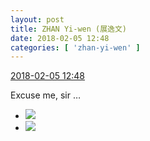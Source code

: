 ```yaml
---
layout: post
title: ZHAN Yi-wen (展逸文)
date: 2018-02-05 12:48
categories: [ 'zhan-yi-wen' ]
---
```


<div class="weibo-info">
  <a href="https://weibo.com/6108090526/G1Hfyy2SN">2018-02-05 12:48</a>
</div>

Excuse me, sir …

<!-- more -->

<ul class="weibo-pic-list-1">
  <li class="weibo-pic">
    <a href="http://wx1.sinaimg.cn/mw690/006FmVn8ly1fo5h3lnjdfj33vc2kwhdt.jpg"><img src="http://wx1.sinaimg.cn/thumb150/006FmVn8ly1fo5h3lnjdfj33vc2kwhdt.jpg"/></a>
  </li>
  <li class="weibo-pic">
    <a href="http://wx3.sinaimg.cn/mw690/006FmVn8ly1fo5h3mrxhkj31y71at4qq.jpg"><img src="http://wx3.sinaimg.cn/thumb150/006FmVn8ly1fo5h3mrxhkj31y71at4qq.jpg"/></a>
  </li>
</ul>
